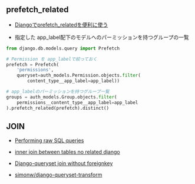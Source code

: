 ## prefetch_related

- [Djangoでprefetch_relatedを便利に使う](http://qiita.com/shunsukeaihara/items/eaaace97f6db75355f95)


- 指定した app_label配下のモデルへのパーミッションを持つグループの一覧

~~~py
from django.db.models.query import Prefetch                                      

# Permission を app_labelで絞っておく
prefetch = Prefetch(                                                        
    'permissions',                                                          
    queryset=auth_models.Permission.objects.filter(                         
        content_type__app_label=app_label))                                 

# app_labelのパーミッションを持つグループ一覧
groups = auth_models.Group.objects.filter(                                  
    permissions__content_type__app_label=app_label                          
).prefetch_related(prefetch).distinct()      
~~~


## JOIN

- [Performing raw SQL queries](https://docs.djangoproject.com/ja/1.9/topics/db/sql/)
- [inner join between tables no related django](http://stackoverflow.com/questions/24347770/inner-join-between-tables-no-related-django)
- [Django-queryset join without foreignkey](http://stackoverflow.com/questions/19590483/django-queryset-join-without-foreignkey)

- [simonw/django-queryset-transform](https://github.com/simonw/django-queryset-transform)
